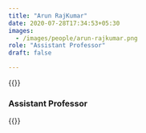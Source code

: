 ```yaml
---
title: "Arun RajKumar"
date: 2020-07-28T17:34:53+05:30
images:
  - /images/people/arun-rajkumar.png
role: "Assistant Professor"
draft: false

---
```


{{<rawhtml>}}

<h3><b>Assistant Professor</b></h3>

{{</rawhtml>}}